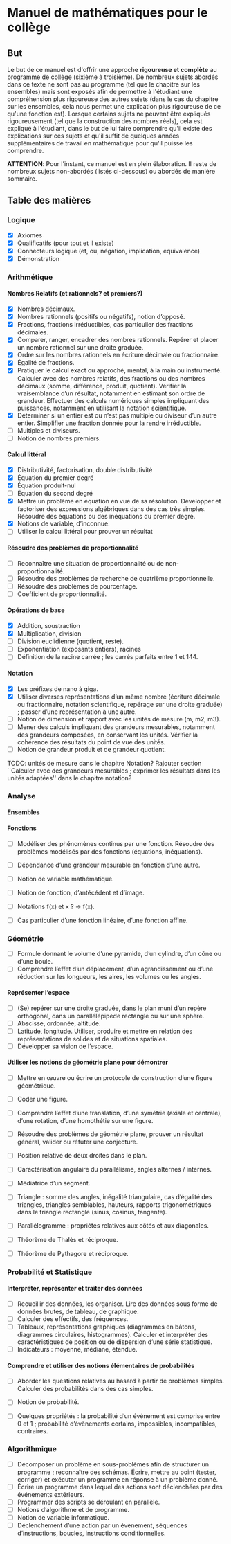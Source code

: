 # Manuel de mathématiques pour le collège

## But

Le but de ce manuel est d'offrir une approche **rigoureuse et complète** au programme de collège (sixième à troisième). De nombreux sujets abordés dans ce texte ne sont pas au programme (tel que le chapitre sur les ensembles) mais sont exposés afin de permettre à l'étudiant une compréhension plus rigoureuse des autres sujets (dans le cas du chapitre sur les ensembles, cela nous permet une explication plus rigoureuse de ce qu'une fonction est). Lorsque certains sujets ne peuvent être expliqués rigoureusement (tel que la construction des nombres réels), cela est expliqué à l'étudiant, dans le but de lui faire comprendre qu'il existe des explications sur ces sujets et qu'il suffit de quelques années supplémentaires de travail en mathématique pour qu'il puisse les comprendre.

**ATTENTION**: Pour l'instant, ce manuel est en plein élaboration. Il reste de nombreux sujets non-abordés (listés ci-dessous) ou abordés de manière sommaire.

## Table des matières

### Logique

- [x] Axiomes
- [x] Qualificatifs (pour tout et il existe)
- [x] Connecteurs logique (et, ou, négation, implication, equivalence)
- [x] Démonstration

### Arithmétique

#### Nombres Relatifs (et rationnels? et premiers?)

- [x] Nombres décimaux.
- [x] Nombres rationnels (positifs ou négatifs), notion d’opposé.
- [x] Fractions, fractions irréductibles, cas particulier des fractions décimales.
- [x] Comparer, ranger, encadrer des nombres rationnels. Repérer et placer un nombre rationnel sur une droite graduée.
- [x] Ordre sur les nombres rationnels en écriture décimale ou fractionnaire.
- [x] Égalité de fractions.
- [x] Pratiquer le calcul exact ou approché, mental, à la main ou instrumenté. Calculer avec des nombres relatifs, des fractions ou des nombres décimaux (somme, différence, produit, quotient). Vérifier la vraisemblance d’un résultat, notamment en estimant son ordre de grandeur. Effectuer des calculs numériques simples impliquant des puissances, notamment en utilisant la notation scientifique.
- [x] Déterminer si un entier est ou n’est pas multiple ou diviseur d’un autre entier. Simplifier une fraction donnée pour la rendre irréductible.
- [ ] Multiples et diviseurs.
- [ ] Notion de nombres premiers.

#### Calcul littéral

- [x] Distributivité, factorisation, double distributivité
- [x] Équation du premier degré
- [x] Équation produit-nul
- [ ] Équation du second degré
- [x] Mettre un problème en équation en vue de sa résolution. Développer et factoriser des expressions algébriques dans des cas très simples. Résoudre des équations ou des inéquations du premier degré.
- [x] Notions de variable, d’inconnue.
- [ ] Utiliser le calcul littéral pour prouver un résultat

#### Résoudre des problèmes de proportionnalité

- [ ] Reconnaître une situation de proportionnalité ou de non-proportionnalité.
- [ ] Résoudre des problèmes de recherche de quatrième proportionnelle.
- [ ] Résoudre des problèmes de pourcentage.
- [ ] Coefficient de proportionnalité.

#### Opérations de base

- [x] Addition, soustraction
- [x] Multiplication, division
- [ ] Division euclidienne (quotient, reste).
- [ ] Exponentiation (exposants entiers), racines
- [ ] Définition de la racine carrée ; les carrés parfaits entre 1 et 144.

#### Notation

- [x] Les préfixes de nano à giga.
- [x] Utiliser diverses représentations d’un même nombre (écriture décimale ou fractionnaire, notation scientifique, repérage sur une droite graduée) ; passer d’une représentation à une autre.
- [ ] Notion de dimension et rapport avec les unités de mesure (m, m2, m3).
- [ ] Mener des calculs impliquant des grandeurs mesurables, notamment des grandeurs composées, en conservant les unités. Vérifier la cohérence des résultats du point de vue des unités.
- [ ] Notion de grandeur produit et de grandeur quotient.

TODO: unités de mesure dans le chapitre Notation? Rajouter section ``Calculer avec des grandeurs mesurables ; exprimer les résultats dans les unités adaptées'' dans le chapitre notation?


### Analyse

#### Ensembles

#### Fonctions

- [ ] Modéliser des phénomènes continus par une fonction. Résoudre des problèmes modélisés par des fonctions (équations, inéquations).
- [ ] Dépendance d’une grandeur mesurable en fonction d’une autre.
- [ ] Notion de variable mathématique.
- [ ] Notion de fonction, d’antécédent et d’image.
- [ ] Notations f(x) et x ? → f(x).
- [ ] Cas particulier d’une fonction linéaire, d’une fonction affine.


### Géométrie

- [ ] Formule donnant le volume d’une pyramide, d’un cylindre, d’un cône ou d’une boule.
- [ ] Comprendre l’effet d’un déplacement, d’un agrandissement ou d’une réduction sur les longueurs, les aires, les volumes ou les angles.

#### Représenter l’espace

- [ ] (Se) repérer sur une droite graduée, dans le plan muni d’un repère orthogonal, dans un parallélépipède rectangle ou sur une sphère.
- [ ] Abscisse, ordonnée, altitude.
- [ ] Latitude, longitude. Utiliser, produire et mettre en relation des représentations de solides et de situations spatiales.
- [ ] Développer sa vision de l’espace.

#### Utiliser les notions de géométrie plane pour démontrer

- [ ] Mettre en œuvre ou écrire un protocole de construction d’une figure géométrique.
- [ ] Coder une figure.
- [ ] Comprendre l’effet d’une translation, d’une symétrie (axiale et centrale), d’une rotation, d’une homothétie sur une figure.
- [ ] Résoudre des problèmes de géométrie plane, prouver un résultat général, valider ou réfuter une conjecture.
- [ ] Position relative de deux droites dans le plan.
- [ ] Caractérisation angulaire du parallélisme, angles alternes / internes.
- [ ] Médiatrice d’un segment.
- [ ] Triangle : somme des angles, inégalité triangulaire, cas d’égalité des triangles, triangles semblables, hauteurs, rapports trigonométriques dans le triangle rectangle (sinus, cosinus, tangente).
- [ ] Parallélogramme : propriétés relatives aux côtés et aux diagonales.
- [ ] Théorème de Thalès et réciproque.
- [ ] Théorème de Pythagore et réciproque.


### Probabilité et Statistique

#### Interpréter, représenter et traiter des données

- [ ] Recueillir des données, les organiser. Lire des données sous forme de données brutes, de tableau, de graphique.
- [ ] Calculer des effectifs, des fréquences.
- [ ] Tableaux, représentations graphiques (diagrammes en bâtons, diagrammes circulaires, histogrammes). Calculer et interpréter des caractéristiques de position ou de dispersion d’une série statistique.
- [ ] Indicateurs : moyenne, médiane, étendue.

#### Comprendre et utiliser des notions élémentaires de probabilités

- [ ] Aborder les questions relatives au hasard à partir de problèmes simples. Calculer des probabilités dans des cas simples.
- [ ] Notion de probabilité.
- [ ] Quelques propriétés : la probabilité d’un événement est comprise entre 0 et 1 ; probabilité d’évènements certains, impossibles, incompatibles, contraires.


### Algorithmique

- [ ] Décomposer un problème en sous-problèmes afin de structurer un programme ; reconnaître des schémas. Écrire, mettre au point (tester, corriger) et exécuter un programme en réponse à un problème donné.
- [ ] Écrire un programme dans lequel des actions sont déclenchées par des événements extérieurs.
- [ ] Programmer des scripts se déroulant en parallèle.
- [ ] Notions d’algorithme et de programme.
- [ ] Notion de variable informatique.
- [ ] Déclenchement d’une action par un évènement, séquences d’instructions, boucles, instructions conditionnelles.